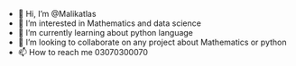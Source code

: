 - 👋 Hi, I’m @Malikatlas
- 👀 I’m interested in Mathematics and data science
- 🌱 I’m currently learning about python language
- 💞️ I’m looking to collaborate on any project about Mathematics or python
- 📫 How to reach me 03070300070

<!---
Malikatlas/Malikatlas is a ✨ special ✨ repository because its `README.md` (this file) appears on your GitHub profile.
You can click the Preview link to take a look at your changes.
--->
